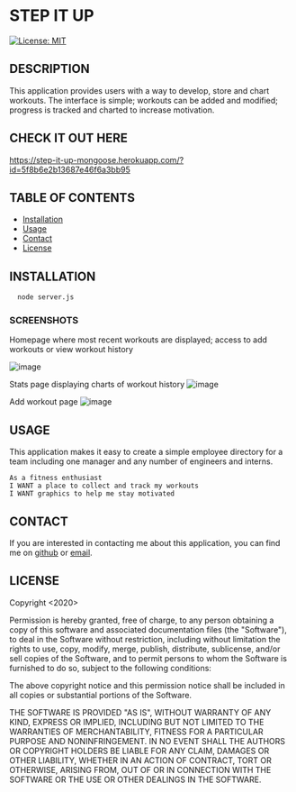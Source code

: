 # STEP IT UP

  [![License: MIT](https://img.shields.io/badge/License-MIT-yellow.svg)](https://opensource.org/licenses/MIT)

  ## DESCRIPTION
  This application provides users with a way to develop, store and chart workouts. The interface is simple; workouts can be added and modified; progress is tracked and charted to increase motivation.

  ## CHECK IT OUT HERE
  https://step-it-up-mongoose.herokuapp.com/?id=5f8b6e2b13687e46f6a3bb95


  ## TABLE OF CONTENTS

  - [Installation](#installation)
  - [Usage](#usage)
  - [Contact](#contact)
  - [License](#license)

  ## INSTALLATION
```bash
  node server.js
```

  ### SCREENSHOTS
  Homepage where most recent workouts are displayed; access to add workouts or view workout history

  ![image](https://user-images.githubusercontent.com/65414966/96354478-274df200-10a5-11eb-87c5-0e184af22c13.png)


  Stats page displaying charts of workout history
  ![image](https://user-images.githubusercontent.com/65414966/96354490-55333680-10a5-11eb-9187-cdffabfab071.png)

  Add workout page
  ![image](https://user-images.githubusercontent.com/65414966/96354516-8f043d00-10a5-11eb-82b9-8e71fd05ec6b.png)


  ## USAGE
  This application makes it easy to create a simple employee directory for a team including one manager and any number of engineers and interns. 

  ```
  As a fitness enthusiast
  I WANT a place to collect and track my workouts
  I WANT graphics to help me stay motivated
  ```

  ## CONTACT
  If you are interested in contacting me about this application, you can find me on [github](https://github.com/mwoodervin) or [email](email:mwoodervin@gmail.com).

  ## LICENSE
  Copyright <2020> <COPYRIGHT Mary W. Ervin>

Permission is hereby granted, free of charge, to any person obtaining a copy of this software and associated documentation files (the "Software"), to deal in the Software without restriction, including without limitation the rights to use, copy, modify, merge, publish, distribute, sublicense, and/or sell copies of the Software, and to permit persons to whom the Software is furnished to do so, subject to the following conditions:

The above copyright notice and this permission notice shall be included in all copies or substantial portions of the Software.

THE SOFTWARE IS PROVIDED "AS IS", WITHOUT WARRANTY OF ANY KIND, EXPRESS OR IMPLIED, INCLUDING BUT NOT LIMITED TO THE WARRANTIES OF MERCHANTABILITY, FITNESS FOR A PARTICULAR PURPOSE AND NONINFRINGEMENT. IN NO EVENT SHALL THE AUTHORS OR COPYRIGHT HOLDERS BE LIABLE FOR ANY CLAIM, DAMAGES OR OTHER LIABILITY, WHETHER IN AN ACTION OF CONTRACT, TORT OR OTHERWISE, ARISING FROM, OUT OF OR IN CONNECTION WITH THE SOFTWARE OR THE USE OR OTHER DEALINGS IN THE SOFTWARE.

